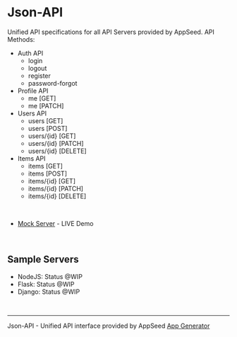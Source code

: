 # Json-API

Unified API specifications for all API Servers provided by AppSeed. API Methods:

- Auth API
    - login
    - logout
    - register
    - password-forgot
- Profile API
    - me [GET]
    - me [PATCH]
- Users API
    - users [GET]
    - users [POST]
    - users/{id} [GET]
    - users/{id} [PATCH]
    - users/{id} [DELETE]
- Items API
    - items [GET]
    - items [POST]
    - items/{id} [GET]
    - items/{id} [PATCH]
    - items/{id} [DELETE]

<br />

- [Mock Server](https://app.swaggerhub.com/apis/ROSOFT/JSON-API/1.0.0) - LIVE Demo

<br />

## Sample Servers

- NodeJS: Status @WIP
- Flask:  Status @WIP
- Django: Status @WIP

<br />

---
Json-API - Unified API interface provided by AppSeed [App Generator](https://appseed.us)

